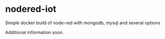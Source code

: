 # nodered-iot
Simple docker build of node-red with mongodb, mysql and several options

Additional information soon.


